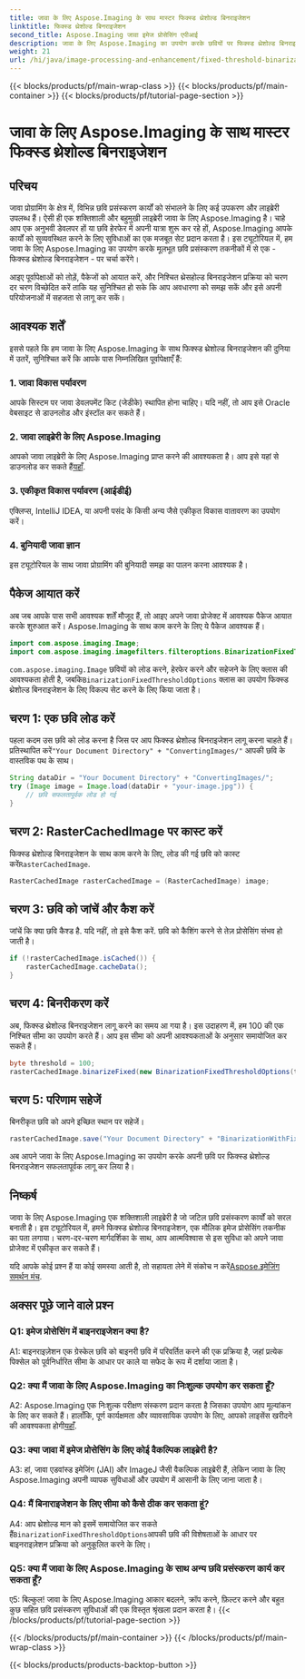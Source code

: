 ```yaml
---
title: जावा के लिए Aspose.Imaging के साथ मास्टर फिक्स्ड थ्रेशोल्ड बिनराइजेशन
linktitle: फिक्स्ड थ्रेशोल्ड बिनराइजेशन
second_title: Aspose.Imaging जावा इमेज प्रोसेसिंग एपीआई
description: जावा के लिए Aspose.Imaging का उपयोग करके छवियों पर फिक्स्ड थ्रेशोल्ड बिनराइजेशन करना सीखें।
weight: 21
url: /hi/java/image-processing-and-enhancement/fixed-threshold-binarization/
---
```


{{< blocks/products/pf/main-wrap-class >}}
{{< blocks/products/pf/main-container >}}
{{< blocks/products/pf/tutorial-page-section >}}

# जावा के लिए Aspose.Imaging के साथ मास्टर फिक्स्ड थ्रेशोल्ड बिनराइजेशन

## परिचय

जावा प्रोग्रामिंग के क्षेत्र में, विभिन्न छवि प्रसंस्करण कार्यों को संभालने के लिए कई उपकरण और लाइब्रेरी उपलब्ध हैं। ऐसी ही एक शक्तिशाली और बहुमुखी लाइब्रेरी जावा के लिए Aspose.Imaging है। चाहे आप एक अनुभवी डेवलपर हों या छवि हेरफेर में अपनी यात्रा शुरू कर रहे हों, Aspose.Imaging आपके कार्यों को सुव्यवस्थित करने के लिए सुविधाओं का एक मजबूत सेट प्रदान करता है। इस ट्यूटोरियल में, हम जावा के लिए Aspose.Imaging का उपयोग करके मूलभूत छवि प्रसंस्करण तकनीकों में से एक - फिक्स्ड थ्रेशोल्ड बिनराइजेशन - पर चर्चा करेंगे।

आइए पूर्वापेक्षाओं को तोड़ें, पैकेजों को आयात करें, और निश्चित थ्रेसहोल्ड बिनराइजेशन प्रक्रिया को चरण दर चरण विच्छेदित करें ताकि यह सुनिश्चित हो सके कि आप अवधारणा को समझ सकें और इसे अपनी परियोजनाओं में सहजता से लागू कर सकें।

## आवश्यक शर्तें

इससे पहले कि हम जावा के लिए Aspose.Imaging के साथ फिक्स्ड थ्रेशोल्ड बिनराइजेशन की दुनिया में उतरें, सुनिश्चित करें कि आपके पास निम्नलिखित पूर्वापेक्षाएँ हैं:

### 1. जावा विकास पर्यावरण

आपके सिस्टम पर जावा डेवलपमेंट किट (जेडीके) स्थापित होना चाहिए। यदि नहीं, तो आप इसे Oracle वेबसाइट से डाउनलोड और इंस्टॉल कर सकते हैं।

### 2. जावा लाइब्रेरी के लिए Aspose.Imaging

 आपको जावा लाइब्रेरी के लिए Aspose.Imaging प्राप्त करने की आवश्यकता है। आप इसे यहां से डाउनलोड कर सकते हैं[यहाँ](https://releases.aspose.com/imaging/java/).

### 3. एकीकृत विकास पर्यावरण (आईडीई)

एक्लिप्स, IntelliJ IDEA, या अपनी पसंद के किसी अन्य जैसे एकीकृत विकास वातावरण का उपयोग करें।

### 4. बुनियादी जावा ज्ञान

इस ट्यूटोरियल के साथ जावा प्रोग्रामिंग की बुनियादी समझ का पालन करना आवश्यक है।

## पैकेज आयात करें

अब जब आपके पास सभी आवश्यक शर्तें मौजूद हैं, तो आइए अपने जावा प्रोजेक्ट में आवश्यक पैकेज आयात करके शुरुआत करें। Aspose.Imaging के साथ काम करने के लिए ये पैकेज आवश्यक हैं।

```java
import com.aspose.imaging.Image;
import com.aspose.imaging.imagefilters.filteroptions.BinarizationFixedThresholdOptions;
```

`com.aspose.imaging.Image` छवियों को लोड करने, हेरफेर करने और सहेजने के लिए क्लास की आवश्यकता होती है, जबकि`BinarizationFixedThresholdOptions` क्लास का उपयोग फिक्स्ड थ्रेशोल्ड बिनराइजेशन के लिए विकल्प सेट करने के लिए किया जाता है।

## चरण 1: एक छवि लोड करें

 पहला कदम उस छवि को लोड करना है जिस पर आप फिक्स्ड थ्रेशोल्ड बिनराइजेशन लागू करना चाहते हैं। प्रतिस्थापित करें`"Your Document Directory" + "ConvertingImages/"` आपकी छवि के वास्तविक पथ के साथ।

```java
String dataDir = "Your Document Directory" + "ConvertingImages/";
try (Image image = Image.load(dataDir + "your-image.jpg")) {
    // छवि सफलतापूर्वक लोड हो गई
}
```

## चरण 2: RasterCachedImage पर कास्ट करें

 फिक्स्ड थ्रेशोल्ड बिनराइजेशन के साथ काम करने के लिए, लोड की गई छवि को कास्ट करें`RasterCachedImage`.

```java
RasterCachedImage rasterCachedImage = (RasterCachedImage) image;
```

## चरण 3: छवि को जांचें और कैश करें

जांचें कि क्या छवि कैश्ड है. यदि नहीं, तो इसे कैश करें. छवि को कैशिंग करने से तेज़ प्रोसेसिंग संभव हो जाती है।

```java
if (!rasterCachedImage.isCached()) {
    rasterCachedImage.cacheData();
}
```

## चरण 4: बिनरीकरण करें

अब, फिक्स्ड थ्रेशोल्ड बिनराइजेशन लागू करने का समय आ गया है। इस उदाहरण में, हम 100 की एक निश्चित सीमा का उपयोग करते हैं। आप इस सीमा को अपनी आवश्यकताओं के अनुसार समायोजित कर सकते हैं।

```java
byte threshold = 100;
rasterCachedImage.binarizeFixed(new BinarizationFixedThresholdOptions(threshold));
```

## चरण 5: परिणाम सहेजें

बिनरीकृत छवि को अपने इच्छित स्थान पर सहेजें।

```java
rasterCachedImage.save("Your Document Directory" + "BinarizationWithFixedThreshold_out.jpg");
```

अब आपने जावा के लिए Aspose.Imaging का उपयोग करके अपनी छवि पर फिक्स्ड थ्रेशोल्ड बिनराइजेशन सफलतापूर्वक लागू कर लिया है।

## निष्कर्ष

जावा के लिए Aspose.Imaging एक शक्तिशाली लाइब्रेरी है जो जटिल छवि प्रसंस्करण कार्यों को सरल बनाती है। इस ट्यूटोरियल में, हमने फिक्स्ड थ्रेशोल्ड बिनराइजेशन, एक मौलिक इमेज प्रोसेसिंग तकनीक का पता लगाया। चरण-दर-चरण मार्गदर्शिका के साथ, आप आत्मविश्वास से इस सुविधा को अपने जावा प्रोजेक्ट में एकीकृत कर सकते हैं।

यदि आपके कोई प्रश्न हैं या कोई समस्या आती है, तो सहायता लेने में संकोच न करें[Aspose.इमेजिंग समर्थन मंच](https://forum.aspose.com/).

## अक्सर पूछे जाने वाले प्रश्न

### Q1: इमेज प्रोसेसिंग में बाइनराइजेशन क्या है?

A1: बाइनराइज़ेशन एक ग्रेस्केल छवि को बाइनरी छवि में परिवर्तित करने की एक प्रक्रिया है, जहां प्रत्येक पिक्सेल को पूर्वनिर्धारित सीमा के आधार पर काले या सफेद के रूप में दर्शाया जाता है।

### Q2: क्या मैं जावा के लिए Aspose.Imaging का निःशुल्क उपयोग कर सकता हूँ?

 A2: Aspose.Imaging एक निःशुल्क परीक्षण संस्करण प्रदान करता है जिसका उपयोग आप मूल्यांकन के लिए कर सकते हैं। हालाँकि, पूर्ण कार्यक्षमता और व्यावसायिक उपयोग के लिए, आपको लाइसेंस खरीदने की आवश्यकता होगी[यहाँ](https://purchase.aspose.com/buy).

### Q3: क्या जावा में इमेज प्रोसेसिंग के लिए कोई वैकल्पिक लाइब्रेरी है?

A3: हां, जावा एडवांस्ड इमेजिंग (JAI) और ImageJ जैसी वैकल्पिक लाइब्रेरी हैं, लेकिन जावा के लिए Aspose.Imaging अपनी व्यापक सुविधाओं और उपयोग में आसानी के लिए जाना जाता है।

### Q4: मैं बिनाराइजेशन के लिए सीमा को कैसे ठीक कर सकता हूं?

 A4: आप थ्रेशोल्ड मान को इसमें समायोजित कर सकते हैं`BinarizationFixedThresholdOptions`आपकी छवि की विशेषताओं के आधार पर बाइनराइज़ेशन प्रक्रिया को अनुकूलित करने के लिए।

### Q5: क्या मैं जावा के लिए Aspose.Imaging के साथ अन्य छवि प्रसंस्करण कार्य कर सकता हूँ?

ए5: बिल्कुल! जावा के लिए Aspose.Imaging आकार बदलने, क्रॉप करने, फ़िल्टर करने और बहुत कुछ सहित छवि प्रसंस्करण सुविधाओं की एक विस्तृत श्रृंखला प्रदान करता है।
{{< /blocks/products/pf/tutorial-page-section >}}

{{< /blocks/products/pf/main-container >}}
{{< /blocks/products/pf/main-wrap-class >}}

{{< blocks/products/products-backtop-button >}}
